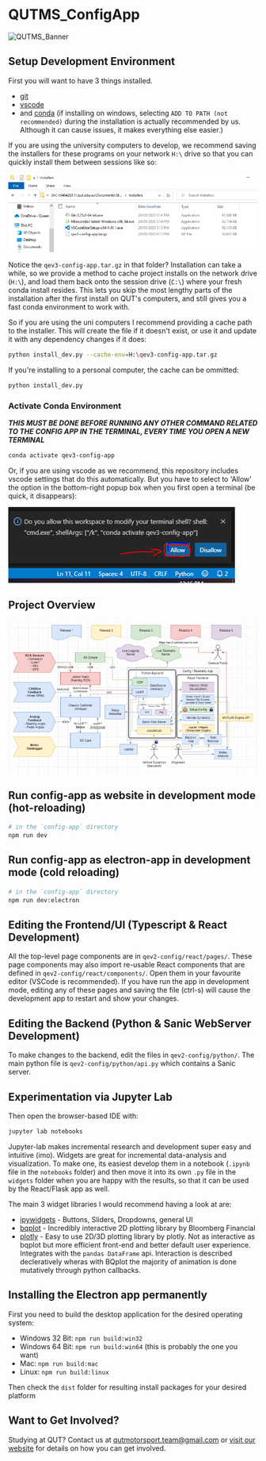 # QUTMS_ConfigApp

![QUTMS_Banner](https://raw.githubusercontent.com/Technosasquach/QUTMS_Master/master/src/qutmsBanner.jpg)

## Setup Development Environment

First you will want to have 3 things installed.

- [git](https://git-scm.com/download)
- [vscode](https://code.visualstudio.com/)
- and [conda](https://docs.conda.io/en/latest/miniconda.html) (if installing on windows, selecting `ADD TO PATH (not recommended)`
  during the installation is actually recommended by us. Although it can cause issues, it makes everything else easier.)

If you are using the university computers to develop, we recommend saving the installers for these programs on your network `H:\` drive
so that you can quickly install them between sessions like so:

![example of installers folder on H drive](/wiki/qut_tips_installers.PNG)

Notice the `qev3-config-app.tar.gz` in that folder? Installation can take a while,
so we provide a method to cache project installs on the network drive (`H:\`),
and load them back onto the session drive (`C:\`) where your fresh conda install resides. This lets you skip the most lengthy parts
of the installation after the first install on QUT's computers, and still gives you a fast conda environment to work with.

So if you are using the uni computers I recommend providing a cache path to the installer. This will create the file if it doesn't exist, or use it and update it with any dependency changes if it does:

```bash
python install_dev.py --cache-env=H:\qev3-config-app.tar.gz
```

If you're installing to a personal computer, the cache can be ommitted:

```bash
python install_dev.py
```

### Activate Conda Environment

**_THIS MUST BE DONE BEFORE RUNNING ANY OTHER COMMAND RELATED TO THE CONFIG APP IN THE TERMINAL, EVERY TIME YOU OPEN A NEW TERMINAL_**

```bash
conda activate qev3-config-app
```

Or, if you are using vscode as we recommend, this repository includes vscode settings that do this automatically. But you have to select to 'Allow' the option in the bottom-right popup box when you first open a terminal (be quick, it disappears):

![allow_shell_injection_vscode](/wiki/allow_shell_injection.png)

## Project Overview

![Architecture Diagram](/wiki/the_plan.png)

## Run config-app as website in development mode (hot-reloading)

```bash
# in the `config-app` directory
npm run dev
```

## Run config-app as electron-app in development mode (cold reloading)

```bash
# in the `config-app` directory
npm run dev:electron
```

## Editing the Frontend/UI (Typescript & React Development)

All the top-level page components are in `qev2-config/react/pages/`. These page components may also import re-usable React components that are defined in `qev2-config/react/components/`. Open them in your favourite editor (VSCode is recommended). If you have run the app in development mode, editing any of these pages and saving the file (ctrl-s) will cause the development app to restart and show your changes.

## Editing the Backend (Python & Sanic WebServer Development)

To make changes to the backend, edit the files in `qev2-config/python/`. The main python file is `qev2-config/python/api.py` which contains a Sanic server.

## Experimentation via Jupyter Lab

Then open the browser-based IDE with:

```bash
jupyter lab notebooks
```

Jupyter-lab makes incremental research and development super easy and intuitive (imo). Widgets are great for incremental data-analysis and visualization. To make one, its easiest develop them in a notebook (`.ipynb` file in the `notebooks` folder) and then move it into its own `.py` file in the `widgets` folder when you are happy with the results, so that it can be used by the React/Flask app as well.

The main 3 widget libraries I would recommend having a look at are:

- [ipywidgets](https://ipywidgets.readthedocs.io/en/latest/examples/Widget%20Basics.html) - Buttons, Sliders, Dropdowns, general UI
- [bqplot](https://bqplot.readthedocs.io/en/latest/) - Incredibly interactive 2D plotting library by Bloomberg Financial
- [plotly](https://plot.ly/python/) - Easy to use 2D/3D plotting library by plotly. Not as interactive as bqplot but more efficient front-end and better default user experience. Integrates with the `pandas DataFrame` api. Interaction is described decleratively wheras with BQplot the majority of animation is done mutatively through python callbacks.

## Installing the Electron app permanently

First you need to build the desktop application for the desired operating system:

- Windows 32 Bit: `npm run build:win32`
- Windows 64 Bit: `npm run build:win64` (this is probably the one you want)
- Mac: `npm run build:mac`
- Linux: `npm run build:linux`

Then check the `dist` folder for resulting install packages for your desired platform

## Want to Get Involved?

Studying at QUT? Contact us at qutmotorsport.team@gmail.com or [visit our website](https://www.qutmotorsport.com/) for details on how you can get involved.

